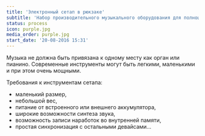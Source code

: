 ```yaml
---
title: 'Электронный сетап в рюкзаке'
subtitle: 'Набор производительного музыкального оборудования для полноценного живого электронного выступления и сочинительства'
status: process
icon: purple.jpg
media_order: purple.jpg
start_date: '20-08-2016 15:31'
---
```


Музыка не должна быть привязана к одному месту как орган или пианино. Современные инструменты могут быть легкими, маленькими и при этом очень мощными.

Требования к инструментам сетапа:
- маленький размер,
- небольшой вес,
- питание от встроенного или внешнего аккумулятора,
- широкие возможности синтеза звука,
- возможность записи наработок во внутренней памяти,
- простая синхронизация с остальными девайсами...
